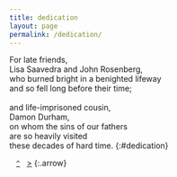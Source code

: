 ```yaml
---
title: dedication
layout: page
permalink: /dedication/
---
```


For late friends,  
Lisa Saavedra and John Rosenberg,  
who burned bright in a benighted lifeway  
and so fell long before their time;  
&nbsp;  
and life-imprisoned cousin,  
Damon Durham,  
on whom the sins of our fathers  
are so heavily visited  
these decades of hard time.
{:#dedication}

&nbsp;&nbsp;&nbsp;[`^`](/)&nbsp;&nbsp;&nbsp;[&gt;](/notes/)
{:.arrow}

